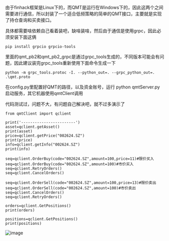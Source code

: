 由于finhack框架是Linux下的，而QMT是运行在Windows下的，因此这两个之间需要进行通信，所以封装了一个适合低频策略的简单的QMT接口，主要就是实现了持仓查询和买卖接口。

具体都需要啥依赖自己看着装吧，缺啥装啥，然后由于通信是使用grpc，因此必须安装下面这俩

    pip install grpcio grpcio-tools

里面的qmt_pb2和qmt_pb2_grpc是通过grpc_tools生成的，不同版本可能会有问题，因此建议装完grpc_tools重新使用下面命令生成一下

    python -m grpc_tools.protoc -I. --python_out=. --grpc_python_out=. .\qmt.proto 

在config.py里配置好QMT的路径，以及资金账号，运行 python qmtServer.py 启动服务，其它机器使用qmtClient调用

代码测试过，问题不大，有问题自己解决吧，就不过多演示了

    from qmtClient import qclient
    
    print('------------------------')
    asset=qclient.getAsset()
    print(asset)
    price=qclient.getPrice("002624.SZ")
    print(price)
    info=qclient.getInfo("002624.SZ")
    print(info)

    seq=qclient.OrderBuy(code="002624.SZ",amount=100,price=11)#限价买入
    seq=qclient.OrderBuy(code="002624.SZ",amount=100)#市价买入
    seq=qclient.RetryOrders()
    seq=qclient.CancelOrders()

    seq=qclient.OrderSell(code="002624.SZ",amount=100,price=13)#限价卖出
    seq=qclient.OrderSell(code="002624.SZ",amount=100)#市价卖出
    seq=qclient.CancelOrders()
    seq=qclient.RetryOrders()

    orders=qclient.GetPositions()
    print(orders)

    positions=qclient.GetPositions()
    print(positions)

![image](https://github.com/FinHackCN/finhack-qmt/assets/6196607/89c2cbc1-3a77-40e1-8e6e-b51e6c284b68)
